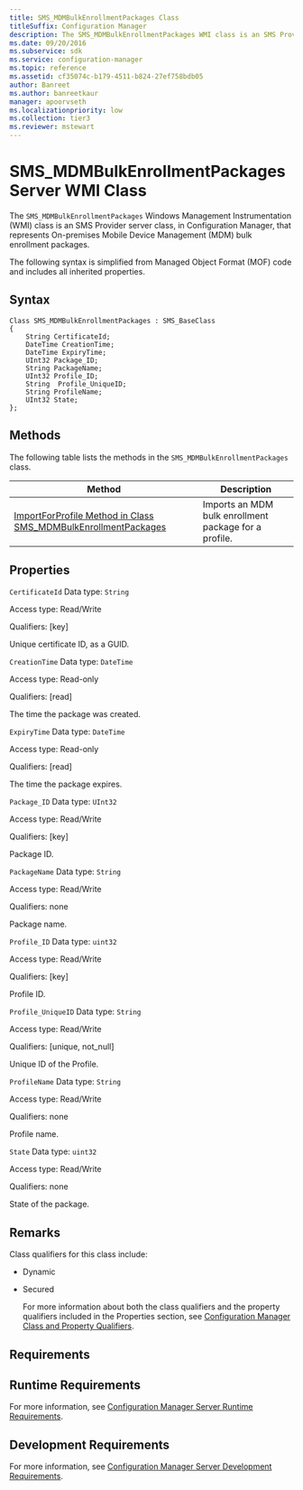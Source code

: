 ```yaml
---
title: SMS_MDMBulkEnrollmentPackages Class
titleSuffix: Configuration Manager
description: The SMS_MDMBulkEnrollmentPackages WMI class is an SMS Provider server class that represents on-premises Mobile Device Management bulk enrollment packages.
ms.date: 09/20/2016
ms.subservice: sdk
ms.service: configuration-manager
ms.topic: reference
ms.assetid: cf35074c-b179-4511-b824-27ef758bdb05
author: Banreet
ms.author: banreetkaur
manager: apoorvseth
ms.localizationpriority: low
ms.collection: tier3
ms.reviewer: mstewart
---
```

# SMS_MDMBulkEnrollmentPackages Server WMI Class
The  `SMS_MDMBulkEnrollmentPackages` Windows Management Instrumentation (WMI) class is an SMS Provider server class, in Configuration Manager, that represents On-premises Mobile Device Management  (MDM) bulk enrollment packages.

 The following syntax is simplified from Managed Object Format (MOF) code and includes all inherited properties.

## Syntax

```
Class SMS_MDMBulkEnrollmentPackages : SMS_BaseClass
{
    String CertificateId;
    DateTime CreationTime;
    DateTime ExpiryTime;
    UInt32 Package_ID;
    String PackageName;
    UInt32 Profile_ID;
    String  Profile_UniqueID;
    String ProfileName;
    UInt32 State;
};

```

## Methods
 The following table lists the methods in the `SMS_MDMBulkEnrollmentPackages` class.

|Method|Description|
|------------|-----------------|
|[ImportForProfile Method in Class SMS_MDMBulkEnrollmentPackages](../../../develop/reference/mdm/importforprofile-method-in-class-sms_mdmbulkenrollmentpackages.md)|Imports an MDM bulk enrollment package for a profile.|

## Properties
 `CertificateId`
 Data type: `String`

 Access type: Read/Write

 Qualifiers: [key]

 Unique certificate ID, as a GUID.

 `CreationTime`
 Data type: `DateTime`

 Access type: Read-only

 Qualifiers: [read]

 The time the package was created.

 `ExpiryTime`
 Data type: `DateTime`

 Access type: Read-only

 Qualifiers: [read]

 The time the package expires.

 `Package_ID`
 Data type: `UInt32`

 Access type: Read/Write

 Qualifiers: [key]

 Package ID.

 `PackageName`
 Data type: `String`

 Access type: Read/Write

 Qualifiers: none

 Package name.

 `Profile_ID`
 Data type: `uint32`

 Access type: Read/Write

 Qualifiers: [key]

 Profile ID.

 `Profile_UniqueID`
 Data type: `String`

 Access type: Read/Write

 Qualifiers: [unique, not_null]

 Unique ID of the Profile.

 `ProfileName`
 Data type: `String`

 Access type: Read/Write

 Qualifiers: none

 Profile name.

 `State`
 Data type: `uint32`

 Access type: Read/Write

 Qualifiers: none

 State of the package.

## Remarks
 Class qualifiers for this class include:

- Dynamic

- Secured

  For more information about both the class qualifiers and the property qualifiers included in the Properties section, see [Configuration Manager Class and Property Qualifiers](../../../develop/reference/misc/class-and-property-qualifiers.md).

## Requirements

## Runtime Requirements
 For more information, see [Configuration Manager Server Runtime Requirements](../../../develop/core/reqs/server-runtime-requirements.md).

## Development Requirements
 For more information, see [Configuration Manager Server Development Requirements](../../../develop/core/reqs/server-development-requirements.md).
